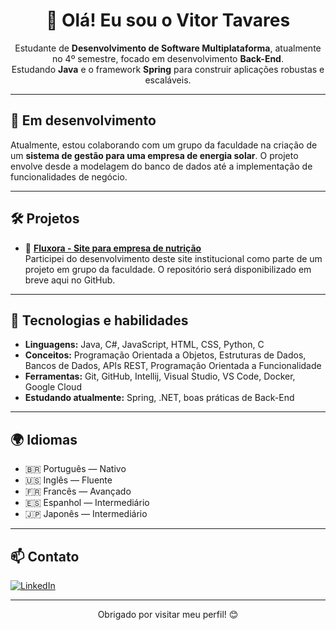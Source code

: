 <h1 align="center">👋 Olá! Eu sou o Vitor Tavares</h1>

<p align="center">
  Estudante de <strong>Desenvolvimento de Software Multiplataforma</strong>, atualmente no 4º semestre, focado em desenvolvimento <strong>Back-End</strong>.<br/>
  Estudando <strong>Java</strong> e o framework <strong>Spring</strong> para construir aplicações robustas e escaláveis.
</p>

---

## 🚀 Em desenvolvimento

Atualmente, estou colaborando com um grupo da faculdade na criação de um **sistema de gestão para uma empresa de energia solar**. O projeto envolve desde a modelagem do banco de dados até a implementação de funcionalidades de negócio.

---

## 🛠 Projetos

- 🔗 <strong><a href="https://fluxora-web-flax.vercel.app/" target="_blank">Fluxora - Site para empresa de nutrição</a></strong>  
  Participei do desenvolvimento deste site institucional como parte de um projeto em grupo da faculdade. O repositório será disponibilizado em breve aqui no GitHub.

---

## 🧠 Tecnologias e habilidades

- <strong>Linguagens:</strong> Java, C#, JavaScript, HTML, CSS, Python, C  
- <strong>Conceitos:</strong> Programação Orientada a Objetos, Estruturas de Dados, Bancos de Dados, APIs REST, Programação Orientada a Funcionalidade  
- <strong>Ferramentas:</strong> Git, GitHub, Intellij, Visual Studio, VS Code, Docker, Google Cloud
- <strong>Estudando atualmente:</strong> Spring, .NET, boas práticas de Back-End

---

## 🌍 Idiomas

- 🇧🇷 Português — Nativo  
- 🇺🇸 Inglês — Fluente  
- 🇫🇷 Francês — Avançado  
- 🇪🇸 Espanhol — Intermediário  
- 🇯🇵 Japonês — Intermediário

---

## 📫 Contato

<p>
  <a href="https://www.linkedin.com/in/vitor-tavares-500967236/" target="_blank">
    <img src="https://img.shields.io/badge/LinkedIn-0077B5?style=flat&logo=linkedin&logoColor=white" alt="LinkedIn">
  </a>
</p>

---

<p align="center">Obrigado por visitar meu perfil! 😊</p>

